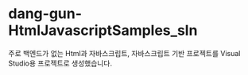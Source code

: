 # dang-gun-HtmlJavascriptSamples_sln
주로 백엔드가 없는 Html과 자바스크립트, 자바스크립트 기반 프로젝트를 Visual Studio용 프로젝트로 생성했습니다.
